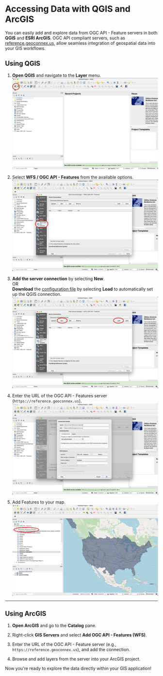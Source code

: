 # Accessing Data with QGIS and ArcGIS

You can easily add and explore data from OGC API - Feature servers in both **QGIS** and **ESRI ArcGIS**. OGC API compliant servers, such as [reference.geoconnex.us](https://reference.geoconnex.us), allow seamless integration of geospatial data into your GIS workflows.

## Using QGIS

1. **Open QGIS** and navigate to the **Layer** menu.
   ![add layer](./assets/addLayer.png)

2. Select **WFS / OGC API - Features** from the available options.
   ![select oaf](./assets/selectOaf.png)

3. **Add the server connection** by selecting **New**. <br/>
   OR <br/>
   **Download** the [configuration file](./assets/reference-feature.xml) by selecting **Load** to automatically set up the QGIS connection.
   ![select option](./assets/selectOption.png)

4. Enter the URL of the OGC API - Features server (`https://reference.geoconnex.us`).  
   ![add oaf](./assets/addOaf.png)

5. Add Features to your map.
   ![add features](./assets/addFeatures.png)

---

## Using ArcGIS

1. **Open ArcGIS** and go to the **Catalog** pane.

2. Right-click **GIS Servers** and select **Add OGC API - Features (WFS)**.

3. Enter the URL of the OGC API - Feature server (e.g., `https://reference.geoconnex.us`), and add the connection.

4. Browse and add layers from the server into your ArcGIS project.

Now you're ready to explore the data directly within your GIS application!
